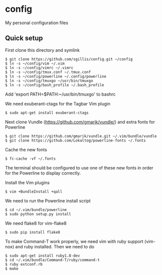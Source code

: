 config
======

My personal configuration files

Quick setup
-----------

First clone this directory and symlink
    
    $ git clone https://github.com/sgillis/config.git ~/config
    $ ln -s ~/config/vim ~/.vim
    $ ln -s ~/config/vimrc ~/.vimrc
    $ ln -s ~/config/tmux.conf ~/.tmux.conf
    $ ln -s ~/config/powerline ~/.config/powerline
    $ ln -s ~/config/tmuxgo ~/usr/bin/tmuxgo
    $ ln -s ~/config/bash_profile ~/.bash_profile

Add 'export PATH=$PATH:~/usr/bin/tmuxgo' to bashrc

We need exuberant-ctags for the Tagbar Vim plugin

    $ sudo apt-get install exuberant-ctags

Next clone Vundle (https://github.com/gmarik/vundle/) and extra fonts for Powerline
    
    $ git clone https://github.com/gmarik/vundle.git ~/.vim/bundle/vundle
    $ git clone https://github.com/Lokaltog/powerline-fonts ~/.fonts

Cache the new fonts

    $ fc-cache -vf ~/.fonts

The terminal should be configured to use one of these new fonts in order for the
Powerline to display correctly.

Install the Vim plugins
    
    $ vim +BundleInstall +qall

We need to run the Powerline install script

    $ cd ~/.vim/bundle/powerline
    $ sudo python setup.py install

We need flake8 for vim-flake8

    $ sudo pip install flake8

To make Command-T work properly, we need vim with ruby support (vim-nox) and ruby installed. Then we need to do

    $ sudo apt-get install ruby1.8-dev
    $ cd ~/.vim/bundle/Command-T/ruby/command-t
    $ ruby extconf.rb
    $ make
